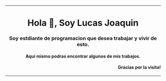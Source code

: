 <hr>
<h1 align="center">Hola 👋, Soy Lucas Joaquin</h1>
<h3 align="center">Soy estdiante de programacion que desea trabajar y vivir de esto.</h3>
<h4 align="center">Aqui mismo podras encontrar algunos de mis trabajos.</h4>
<h4 align="right">Gracias por la visita! </h4>
<hr>
